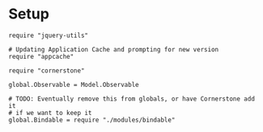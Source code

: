 Setup
=====

    require "jquery-utils"

    # Updating Application Cache and prompting for new version
    require "appcache"

    require "cornerstone"

    global.Observable = Model.Observable

    # TODO: Eventually remove this from globals, or have Cornerstone add it
    # if we want to keep it
    global.Bindable = require "./modules/bindable"
